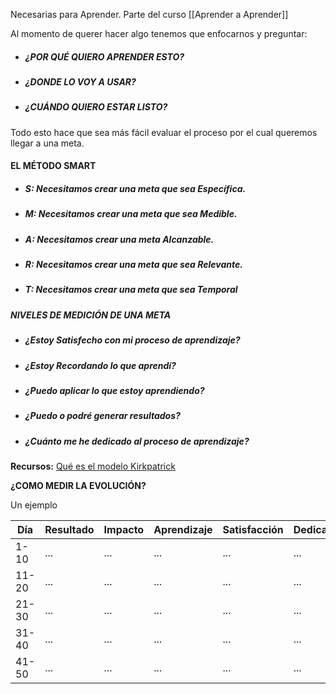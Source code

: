 Necesarias para Aprender. Parte del curso [[Aprender a Aprender]]

Al momento de querer hacer algo tenemos que enfocarnos y preguntar:

- ##### **¿POR QUÉ QUIERO APRENDER ESTO?**
- ##### **¿DONDE LO VOY A USAR?**
- ##### **¿CUÁNDO QUIERO ESTAR LISTO?**

Todo esto hace que sea más fácil evaluar el proceso por el cual queremos llegar a una meta.

#### **EL MÉTODO SMART**
- ##### **S:** Necesitamos crear una meta que sea **Específica.**
- ##### **M:** Necesitamos crear una meta que sea **Medible.**
- ##### **A:** Necesitamos crear una meta **Alcanzable.**
- ##### **R:** Necesitamos crear una meta que sea **Relevante.**
- ##### **T:** Necesitamos crear una meta que sea **Temporal**



##### **NIVELES DE MEDICIÓN DE UNA META**
- ##### **¿Estoy Satisfecho con mi proceso de aprendizaje?**
- ##### **¿Estoy Recordando lo que aprendí?**
- ##### **¿Puedo aplicar lo que estoy aprendiendo?**
- ##### **¿Puedo o podré generar resultados?**
- ##### **¿Cuánto me he dedicado al proceso de aprendizaje?**

**Recursos:** [Qué es el modelo Kirkpatrick](https://www.escueladidactica.com/que-es-el-modelo-kirkpatrick/)


**¿COMO MEDIR LA EVOLUCIÓN?**


Un ejemplo
<table>
  <thead>
    <tr>
      <th>Día</th>
      <th>Resultado</th>
      <th>Impacto</th>
      <th>Aprendizaje</th>
      <th>Satisfacción</th>
      <th>Dedicación</th>
    </tr>
  </thead>
  <tbody>
    <tr>
      <td>1-10</td>
      <td>...</td>
      <td>...</td>
      <td>...</td>
      <td>...</td>
      <td>...</td>
    </tr>
    <tr>
      <td>11-20</td>
      <td>...</td>
      <td>...</td>
      <td>...</td>
      <td>...</td>
      <td>...</td>
    </tr>
    <tr>
      <td>21-30</td>
      <td>...</td>
      <td>...</td>
      <td>...</td>
      <td>...</td>
      <td>...</td>
    </tr>
    <tr>
      <td>31-40</td>
      <td>...</td>
      <td>...</td>
      <td>...</td>
      <td>...</td>
      <td>...</td>
    </tr>
    <tr>
      <td>41-50</td>
      <td>...</td>
      <td>...</td>
      <td>...</td>
      <td>...</td>
      <td>...</td>
    </tr>
  </tbody>
</table>
